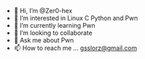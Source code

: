 - 👋 Hi, I’m @Zer0-hex
- 👀 I’m interested in Linux C Python and Pwn
- 🌱 I’m currently learning Pwn
- 💞️ I’m looking to collaborate
- 💬 Ask me about Pwn
- 📫 How to reach me ...  gsslorz@gmail.com

<!--
**Zer0-hex/Zer0-hex** is a ✨ _special_ ✨ repository because its `README.md` (this file) appears on your GitHub profile.

Here are some ideas to get you started:

- 🔭 I’m currently working on ...
- 🌱 I’m currently learning ...
- 👯 I’m looking to collaborate on ...
- 🤔 I’m looking for help with ...
- 💬 Ask me about ...
- 📫 How to reach me: ...
- 😄 Pronouns: ...
- ⚡ Fun fact: ...
-->


